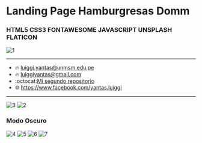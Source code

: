 # Landing Page Hamburgresas Domm
### HTML5 CSS3 FONTAWESOME JAVASCRIPT UNSPLASH FLATICON
![1](https://user-images.githubusercontent.com/86317658/132115506-7e122935-46d4-4ac6-b60c-6b58f167ecf0.png)
___

- :fire: luiggi.yantas@unmsm.edu.pe
- :fire: luiggiyantas@gmail.com
- :octocat:[Mi segundo repositorio](https://github.com/LuiggiCF/SistemaEstacionamiento "LuiggiCF")
- :globe_with_meridians: <https://www.facebook.com/yantas.luiggi>
___
![3](https://user-images.githubusercontent.com/86317658/132115507-230a1df7-98c7-4ef5-9ead-6e23e2190e49.png)
![2](https://user-images.githubusercontent.com/86317658/132115510-0de1bb66-6aa6-4f28-935d-fc30c342cc14.png)

### Modo Oscuro
![4](https://user-images.githubusercontent.com/86317658/132115611-f9bbfa17-d987-46a0-8ece-7adac4918043.png)
![5](https://user-images.githubusercontent.com/86317658/132115612-120519a5-0494-4614-b1a8-9ca82f2949ee.png)
![6](https://user-images.githubusercontent.com/86317658/132115614-863edada-cf1c-4cc0-9900-7e8d77d15ec9.png)
![7](https://user-images.githubusercontent.com/86317658/132115619-7a8838a1-d3c9-4108-ae87-d2bd7ea5e9b7.png)
